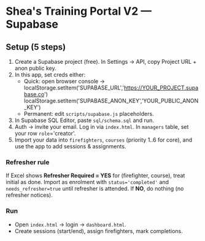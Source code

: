 # Shea's Training Portal V2 — Supabase

## Setup (5 steps)
1) Create a Supabase project (free). In Settings → API, copy Project URL + anon public key.
2) In this app, set creds either:
   - Quick: open browser console →
     localStorage.setItem('SUPABASE_URL','https://YOUR_PROJECT.supabase.co')
     localStorage.setItem('SUPABASE_ANON_KEY','YOUR_PUBLIC_ANON_KEY')
   - Permanent: edit `scripts/supabase.js` placeholders.
3) In Supabase SQL Editor, paste `sql/schema.sql` and run.
4) Auth → invite your email. Log in via `index.html`. In `managers` table, set your row `role`='creator'.
5) Import your data into `firefighters`, `courses` (priority 1..6 for core), and use the app to add sessions & assignments.

### Refresher rule
If Excel shows **Refresher Required = YES** for (firefighter, course), treat initial as done. Import as enrolment with `status='completed'` and `needs_refresher=true` until refresher is attended.
If **NO**, do nothing (no refresher notices).

### Run
- Open `index.html` → login → `dashboard.html`.
- Create sessions (start/end), assign firefighters, mark completions.
